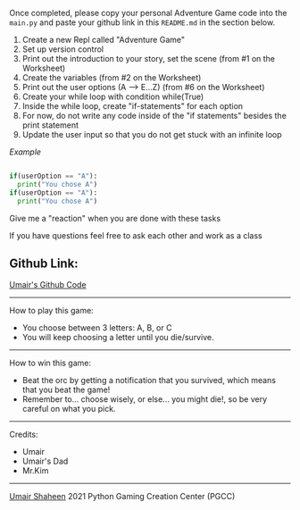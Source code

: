 Once completed, please copy your personal Adventure Game code into the `main.py` and paste your github link in this `README.md` in the section below. 

1. Create a new Repl called "Adventure Game"
2. Set up version control
3. Print out the introduction to your story, set the scene (from #1 on the Worksheet)
4. Create the variables (from #2 on the Worksheet)
5. Print out the user options (A --> E...Z) (from #6 on the Worksheet)
6. Create your while loop with condition while(True)
7. Inside the while loop, create "if-statements" for each option
8. For now, do not write any code inside of the "if statements" besides the print statement
9. Update the user input so that you do not get stuck with an infinite loop

*Example*
```python

if(userOption == "A"): 
  print("You chose A")
if(userOption == "A"): 
  print("You chose A")
```

Give me a "reaction" when you are done with these tasks

If you have questions feel free to ask each other and work as a class

## Github Link:
[Umair's Github Code](https://github.com/umairshaheen78/Adventure-Game-ShaheenUmair)

--------------------------------------------
How to play this game:
* You choose between 3 letters: A, B, or C
* You will keep choosing a letter until you die/survive.
-------------------------------------
How to win this game:
* Beat the orc by getting a notification that you survived, which means that you beat the game! 
* Remember to... choose wisely, or else... you might die!, so be very careful on what you pick.
--------------------------------------
Credits:
* Umair 
* Umair's Dad
* Mr.Kim
--------------------------------------
[Umair Shaheen](https://portfolio-site-template.shaheenumair.repl.co/) 2021
Python Gaming Creation Center (PGCC)